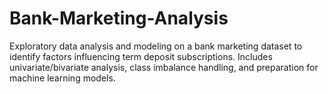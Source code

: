 # Bank-Marketing-Analysis
Exploratory data analysis and modeling on a bank marketing dataset to identify factors influencing term deposit subscriptions. Includes univariate/bivariate analysis, class imbalance handling, and preparation for machine learning models.
